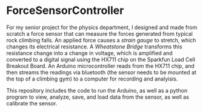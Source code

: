 # ForceSensorController

For my senior project for the physics department, I designed and made from scratch a force sensor that can measure the forces generated from typical rock climbing falls. An applied force causes a *strain gauge* to stretch, which changes its electrical resistance. A *Wheatstone Bridge* transforms this resistance change into a change in voltage, which is amplified and converted to a digital signal using the HX711 chip on the Sparkfun Load Cell Breakout Board. An Arduino microcontroller reads from the HX711 chip, and then streams the readings via bluetooth (the sensor needs to be mounted at the top of a climbing gym) to a computer for recording and analyisis.

This repository includes the code to run the Arduino, as well as a python program to view, analyze, save, and load data from the sensor, as well as calibrate the sensor.
